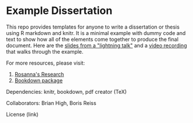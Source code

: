 # Example Dissertation

This repo provides templates for anyone to write a dissertation or thesis using R markdown and knitr. It is a minimal example with dummy code and text to show how all of the elements come together to produce the final document. Here are the [slides from a "lightning talk"](LightningTalk.md) and a [video recording](https://youtu.be/AP_nU9jd0mk) that walks through the example.

For more resources, please visit:
1. [Rosanna's Research](https://rosannavanhespenresearch.wordpress.com/2016/02/03/writing-your-thesis-with-r-markdown-1-getting-started/)
2. [Bookdown package](https://bookdown.org/yihui/bookdown/)

Dependencies: knitr, bookdown, pdf creator (TeX)

Collaborators: Brian High, Boris Reiss

License (link)
